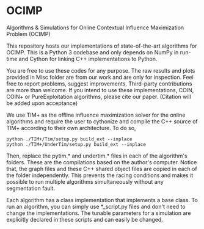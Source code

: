 # OCIMP
Algorithms &amp; Simulations for Online Contextual Influence Maximization Problem (OCIMP)

This repository hosts our implementations of state-of-the-art algorithms for OCIMP. This is a Python 3 codebase and only depends on NumPy in run-time and Cython for linking C++ implementations to Python.

You are free to use these codes for any purpose. The raw results and plots provided in Misc folder are from our work and are only for inspection. Feel free to report problems, suggest improvements. Third-party contributions are more than welcome. If you intend to use these implementations, COIN, COIN+ or PureExploitation algorithms, please cite our paper. (Citation will be added upon acceptance)

We use TIM+ as the offline influence maximization solver for the online algorithms and require the user to cythonize and compile the C++ source of TIM+ according to their own architecture. To do so,

    python ./TIM+/Tim/setup.py build_ext --inplace
    python ./TIM+/UnderTim/setup.py build_ext --inplace

Then, replace the pytim.* and undertim.* files in each of the algorithm's folders. These are the compilations based on the author's computer. Notice that, the graph files and these C++ shared object files are copied in each of the folder independently. This prevents the racing conditions and makes it possible to run multiple algorithms simultaneously without any segmentation fault.

Each algorithm has a class implementation that implements a base class. To run an algorithm, you can simply use *_script.py files and don't need to change the implementations. The tunable parameters for a simulation are explicitly declared in these scripts and can easily be changed.
